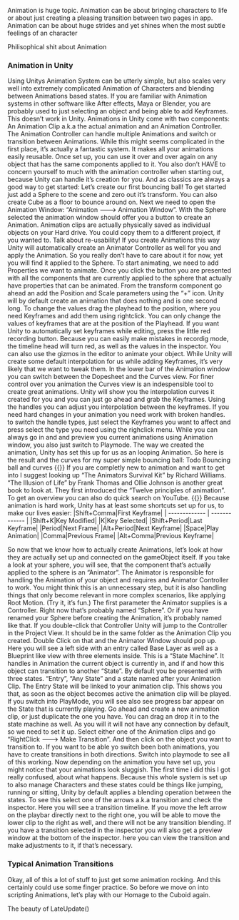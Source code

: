 Animation is huge topic. Animation can be about bringing characters to life or about just creating a pleasing transition between two pages in app. Animation can be about huge strides and yet shines when the most subtle feelings of an character

Philisophical shit about Animation

### Animation in Unity
Using Unitys Animation System can be utterly simple, but also scales very well into extremely complicated Animation of Characters and blending between Animations based states. If you are familiar with Animation systems in other software like After effects, Maya or Blender, you are probably used to just selecting an object and being able to add Keyframes. This doesn’t work in Unity.
Animations in Unity come with two components: An Animation Clip a.k.a the actual animation and an Animation Controller. The Animation Controller can handle multiple Animations and switch or transition between Animations.
While this might seems complicated in the first place, it’s actually a fantastic system. It makes all your animations easily reusable. Once set up, you can use it over and over again on any object that has the same components applied to it.
You also don’t HAVE to concern yourself to much with the animation controller when starting out, because Unity can handle it’s creation for you. And as classics are always a good way to get started: Let’s create our first bouncing ball!
To get started just add a Sphere to the scene and zero out it’s transform. You can also create Cube as a floor to bounce around on. Next we need to open the Animation Window: “Animation ---> Animation Window”. With the Sphere selected the animation window should offer you a button to create an Animation. Animation clips are actually physically saved as individual objects on your Hard drive. You could copy them to a different project, if you wanted to. Talk about re-usability!
If you create Animations this way Unity will automatically create an Animator Controller as well for you and apply the Animation. So you really don’t have to care about it for now, yet you will find it applied to the Sphere.
To start animating, we need to add Properties we want to animate. Once you click the button you are presented with all the components that are currently applied to the sphere that actually have properties that can be animated. From the transform component go ahead an add the Position and Scale parameters using the “+” icon.
Unity will by default create an animation that does nothing and is one second long.
To change the values drag the playhead to the position, where you need Keyframes and add them using rightclick. You can only change the values of keyframes that are at the position of the Playhead. If you want Unity to automatically set keyframes while editing, press the little red recording button. Because you can easily make mistakes in recordig mode, the timeline head will turn red, as well as the values in the inspector. You can also use the gizmos in the editor to animate your object.
While Unity will create some default interpolation for us while adding Keyframes, it’s very likely that we want to tweak them. In the lower bar of the Animation window you can switch between the Dopesheet and the Curves view. For finer control over you animation the Curves view is an indespensible tool to create great animations.
Unity will show you the interpolation curves it created for you and you can just go ahead and grab the Keyframes. Using the handles you can adjust you interpolation between the keyframes. If you need hard changes in your animation you need work with broken handles. to switch the handle types, just select the Keyframes you want to affect and press select the type you need using the righclick menu.
While you can always go in and and preview you current animations using Animation window, you also just switch to Playmode. The way we created the animation, Unity has set this up for us as an looping Animation.
So here is the result and the curves for my super simple bouncing ball:
Todo Bouncing ball and curves
{{<expand>}}
If you are completly new to animation and want to get into I suggest looking up “The Animators Survival Kit” by Richard Williams. “The Illusion of Life” by Frank Thomas and Ollie Johnson is another great book to look at. They first introduced the “Twelve principles of animation”. To get an overview you can also do quick search on YouTube.
{{</expand>}}
Because animation is hard work, Unity has at least some shortcuts set up for us, to make our lives easier:
|Shift+Comma|First Keyframe|
| ------------- | ------------- |
|Shift+K|Key Modified|
|K|Key Selected|
|Shift+Period|Last Keyframe|
|Period|Next Frame|
|Alt+Period|Next Keyframe|
|Space|Play Animation|
|Comma|Previous Frame|
|Alt+Comma|Previous Keyframe|



So now that we know how to actually create Animations, let’s look at how they are actually set up and connected on the gameObject itself.
If you take a look at your sphere, you will see, that the component that’s actually applied to the sphere is an “Animator”. 
The Animator is responsible for handling the Animation of your object and requires and Animator Controller to work. You might think this is an unnecessary step, but it is also handling things that only become relevant in more complex scenarios, like applying Root Motion. (Try it, it’s fun.)
The first parameter the Animator supplies is a Controller. Right now that’s probably named “Sphere”. Or if you have renamed your Sphere before creating the Animation, it’s probably named like that. If you double-click that Controller Unity will jump to the Controller in the Project View. It should be in the same folder as the Animation Clip you created. Double Click on that and the Animator Window should pop up.
Here you will see a left side with an entry called Base Layer as well as a Blueprint like view with three elements inside. This is a “State Machine”. It handles in Animation the current object is currently in, and if and how this object can transition to another “State”. 
By default you be presented with three states. “Entry”, “Any State” and a state named after your Animation Clip. The Entry State will be linked to your animation clip. This shows you that, as soon as the object becomes active the animation clip will be played. If you switch into PlayMode, you will see also see progress bar appear on the State that is currently playing.
Go ahead and create a new animation clip, or just duplicate the one you have. You can drag an drop it in to the state machine as well. As you will it will not have any connection by default, so we need to set it up. Select either one of the Animation clips and go “RightClick ---> Make Transition”. And then click on the object you want to transition to. If you want to be able yo switch been both animations, you have to create transitions in both directions. Switch into playmode to see all of this working.
Now depending on the animation you have set up, you might notice that your animations look sluggish. The first time i did this I got really confused, about what happens. Because this whole system is set up to also manage Characters and these states could be things like jumping, running or sitting, Unity by default applies a blending operation between the states.
To see this select one of the arrows a.k.a transition and check the inspector. Here you will see a transition timeline. If you move the left arrow on the playbar directly next to the right one, you will be able to move the lower clip to the right as well, and there will not be any transition blending.
If you have a transition selected in the inspector you will also get a preview window at the bottom of the inspector. here you can view the transition and make adjustments to it, if that’s necessary.

### Typical Animation Transitions
Okay, all of this a lot of stuff to just get some animation rocking. And this certainly could use some finger practice. So before we move on into scripting Animations, let’s play with our Homage to the Cuboid again.



The beauty of LateUpdate()
